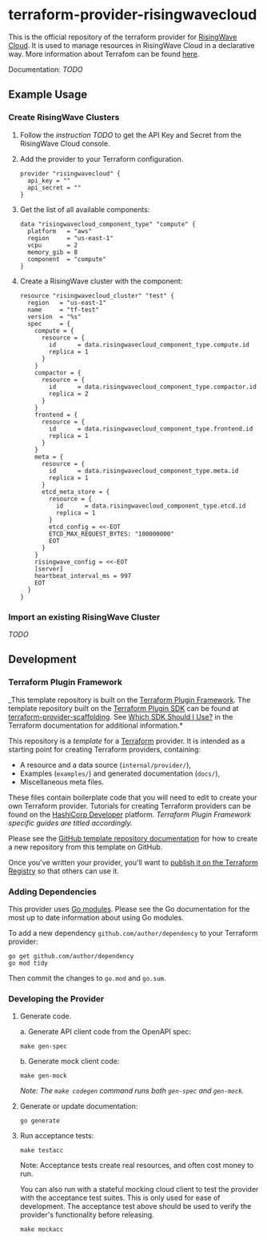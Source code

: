 # terraform-provider-risingwavecloud

This is the official repository of the terraform provider for [RisingWave Cloud](https://cloud.risingwave.com/). It is used to manage resources in RisingWave Cloud in a declarative way. More information about Terrafom can be found [here](https://www.terraform.io/).

Documentation: *TODO*

## Example Usage


### Create RisingWave Clusters

1. Follow the *instruction TODO* to get the API Key and Secret from the RisingWave Cloud console.

2. Add the provider to your Terraform configuration.

    ```hcl
    provider "risingwavecloud" {
      api_key = ""
      api_secret = ""
    }
    ```

3. Get the list of all available components:

    ```hcl
    data "risingwavecloud_component_type" "compute" {
      platform   = "aws"
      region     = "us-east-1"
      vcpu       = 2
      memory_gib = 8
      component  = "compute"
    }
    ```

4. Create a RisingWave cluster with the component:

    ```hcl
    resource "risingwavecloud_cluster" "test" {
      region   = "us-east-1"
      name     = "tf-test"
      version  = "%s"
      spec     = {
        compute = {
          resource = {
            id      = data.risingwavecloud_component_type.compute.id
            replica = 1
          }
        }
        compactor = {
          resource = {
            id      = data.risingwavecloud_component_type.compactor.id
            replica = 2
          }
        }
        frontend = {
          resource = {
            id      = data.risingwavecloud_component_type.frontend.id
            replica = 1
          }
        }
        meta = {
          resource = {
            id      = data.risingwavecloud_component_type.meta.id
            replica = 1
          }
          etcd_meta_store = {
            resource = {
              id      = data.risingwavecloud_component_type.etcd.id
              replica = 1
            }
            etcd_config = <<-EOT
            ETCD_MAX_REQUEST_BYTES: "100000000"
            EOT
          }
        }
        risingwave_config = <<-EOT
        [server]
        heartbeat_interval_ms = 997
        EOT
      }
    }
    ```

### Import an existing RisingWave Cluster

*TODO*


## Development

### Terraform Plugin Framework

_This template repository is built on the [Terraform Plugin Framework](https://github.com/hashicorp/terraform-plugin-framework). The template repository built on the [Terraform Plugin SDK](https://github.com/hashicorp/terraform-plugin-sdk) can be found at [terraform-provider-scaffolding](https://github.com/hashicorp/terraform-provider-scaffolding). See [Which SDK Should I Use?](https://developer.hashicorp.com/terraform/plugin/framework-benefits) in the Terraform documentation for additional information.*

This repository is a *template* for a [Terraform](https://www.terraform.io) provider. It is intended as a starting point for creating Terraform providers, containing:

- A resource and a data source (`internal/provider/`),
- Examples (`examples/`) and generated documentation (`docs/`),
- Miscellaneous meta files.

These files contain boilerplate code that you will need to edit to create your own Terraform provider. Tutorials for creating Terraform providers can be found on the [HashiCorp Developer](https://developer.hashicorp.com/terraform/tutorials/providers-plugin-framework) platform. *Terraform Plugin Framework specific guides are titled accordingly.*

Please see the [GitHub template repository documentation](https://help.github.com/en/github/creating-cloning-and-archiving-repositories/creating-a-repository-from-a-template) for how to create a new repository from this template on GitHub.

Once you've written your provider, you'll want to [publish it on the Terraform Registry](https://developer.hashicorp.com/terraform/registry/providers/publishing) so that others can use it.

### Adding Dependencies

This provider uses [Go modules](https://github.com/golang/go/wiki/Modules).
Please see the Go documentation for the most up to date information about using Go modules.

To add a new dependency `github.com/author/dependency` to your Terraform provider:

```shell
go get github.com/author/dependency
go mod tidy
```

Then commit the changes to `go.mod` and `go.sum`.

### Developing the Provider

1. Generate code.
  
    a. Generate API client code from the OpenAPI spec:

      ```shell
      make gen-spec
      ```
    
    b. Generate mock client code:

      ```shell
      make gen-mock
      ```

    *Note: The `make codegen` command runs both `gen-spec` and `gen-mock`.*

2. Generate or update documentation:

    ```shell
    go generate
    ```

3. Run acceptance tests:

    ```shell
    make testacc
    ```
    Note: Acceptance tests create real resources, and often cost money to run.

    You can also run with a stateful mocking cloud client to test the provider with the acceptance test suites. This is only used for ease of development. The acceptance test above should be used to verify the provider's functionality before releasing.

    ```shell
    make mockacc
    ```
